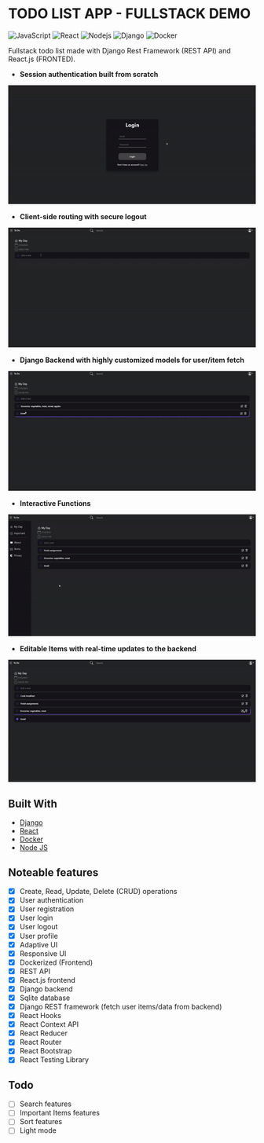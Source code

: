 # TODO LIST APP - FULLSTACK DEMO
![JavaScript](https://img.shields.io/badge/-JavaScript-black?style=flat-square&logo=javascript)
![React](https://img.shields.io/badge/-Reactjs-black?style=flat-square&logo=react)
![Nodejs](https://img.shields.io/badge/-Node.js-339933?style=flat-square&logo=Node.js&logoColor=white)
![Django](https://img.shields.io/badge/-Django-092E20?style=flat-square&logo=django&logoColor=white)
![Docker](https://img.shields.io/badge/-Docker-2496ED?style=flat-square&logo=docker&logoColor=white)

Fullstack todo list made with Django Rest Framework (REST API) and React.js (FRONTED).

- **Session authentication built from scratch**

![Login](./extra/logincropped.gif)

- **Client-side routing with secure logout**

![Todo](./extra/todo.gif)

- **Django Backend with highly customized models for user/item fetch**

![Backend](./extra/Backend-Interaction.gif)

- **Interactive Functions**

![Function](./extra/functioncropped.gif)

- **Editable Items with real-time updates to the backend**

![Edit](./extra/edit3.gif)
## Built With

- [Django](https://www.djangoproject.com/)
- [React](https://reactjs.org/)
- [Docker](https://www.docker.com/)
- [Node JS](https://nodejs.org/en/)

## Noteable features

- [x] Create, Read, Update, Delete (CRUD) operations
- [x] User authentication
- [x] User registration
- [x] User login
- [x] User logout
- [x] User profile
- [x] Adaptive UI
- [x] Responsive UI
- [x] Dockerized (Frontend)
- [x] REST API
- [x] React.js frontend
- [x] Django backend
- [x] Sqlite database
- [x] Django REST framework (fetch user items/data from backend)
- [x] React Hooks
- [x] React Context API
- [x] React Reducer
- [x] React Router
- [x] React Bootstrap 
- [x] React Testing Library

## Todo
- [ ] Search features
- [ ] Important Items features
- [ ] Sort features
- [ ] Light mode